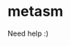# metasm
Need help :)


<!---
https://github.com/jjyg/metasm/tree/master/samples

http://archive.hack.lu/2007/metasm.pdf

https://www.pentestgeek.com/2012/01/25/using-metasm-to-avoid-antivirus-detection-ghost-writing-asm/

http://blog.cobaltstrike.com/2012/11/09/using-av-safe-executables-with-cortana/

https://funoverip.net/wp-content/uploads/2012/06/AV-Sandbox-Presentation_v2.0.pdf

https://www.blackhat.com/presentations/bh-usa-09/TRACY/BHUSA09-Tracy-RubyPentesters-PAPER.pdf

-->




<br><br><br>
---
